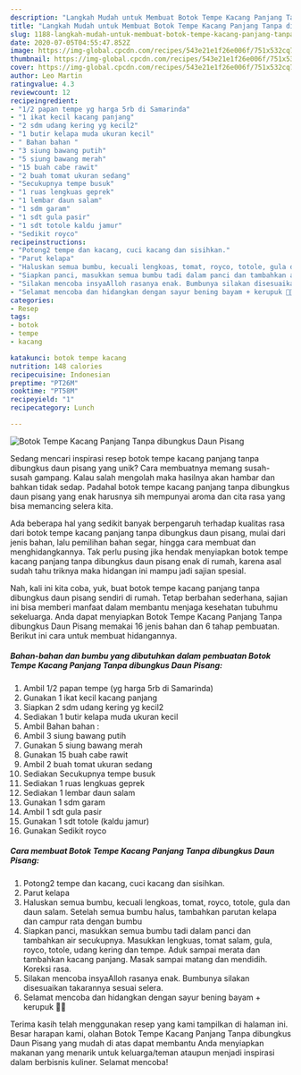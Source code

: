 ```yaml
---
description: "Langkah Mudah untuk Membuat Botok Tempe Kacang Panjang Tanpa dibungkus Daun Pisang yang Menggugah Selera"
title: "Langkah Mudah untuk Membuat Botok Tempe Kacang Panjang Tanpa dibungkus Daun Pisang yang Menggugah Selera"
slug: 1188-langkah-mudah-untuk-membuat-botok-tempe-kacang-panjang-tanpa-dibungkus-daun-pisang-yang-menggugah-selera
date: 2020-07-05T04:55:47.852Z
image: https://img-global.cpcdn.com/recipes/543e21e1f26e006f/751x532cq70/botok-tempe-kacang-panjang-tanpa-dibungkus-daun-pisang-foto-resep-utama.jpg
thumbnail: https://img-global.cpcdn.com/recipes/543e21e1f26e006f/751x532cq70/botok-tempe-kacang-panjang-tanpa-dibungkus-daun-pisang-foto-resep-utama.jpg
cover: https://img-global.cpcdn.com/recipes/543e21e1f26e006f/751x532cq70/botok-tempe-kacang-panjang-tanpa-dibungkus-daun-pisang-foto-resep-utama.jpg
author: Leo Martin
ratingvalue: 4.3
reviewcount: 12
recipeingredient:
- "1/2 papan tempe yg harga 5rb di Samarinda"
- "1 ikat kecil kacang panjang"
- "2 sdm udang kering yg kecil2"
- "1 butir kelapa muda ukuran kecil"
- " Bahan bahan "
- "3 siung bawang putih"
- "5 siung bawang merah"
- "15 buah cabe rawit"
- "2 buah tomat ukuran sedang"
- "Secukupnya tempe busuk"
- "1 ruas lengkuas geprek"
- "1 lembar daun salam"
- "1 sdm garam"
- "1 sdt gula pasir"
- "1 sdt totole kaldu jamur"
- "Sedikit royco"
recipeinstructions:
- "Potong2 tempe dan kacang, cuci kacang dan sisihkan."
- "Parut kelapa"
- "Haluskan semua bumbu, kecuali lengkoas, tomat, royco, totole, gula dan daun salam. Setelah semua bumbu halus, tambahkan parutan kelapa dan campur rata dengan bumbu"
- "Siapkan panci, masukkan semua bumbu tadi dalam panci dan tambahkan air secukupnya. Masukkan lengkuas, tomat salam, gula, royco, totole, udang kering dan tempe. Aduk sampai merata dan tambahkan kacang panjang. Masak sampai matang dan mendidih. Koreksi rasa."
- "Silakan mencoba insyaAlloh rasanya enak. Bumbunya silakan disesuaikan takarannya sesuai selera."
- "Selamat mencoba dan hidangkan dengan sayur bening bayam + kerupuk 💛💛"
categories:
- Resep
tags:
- botok
- tempe
- kacang

katakunci: botok tempe kacang 
nutrition: 148 calories
recipecuisine: Indonesian
preptime: "PT26M"
cooktime: "PT58M"
recipeyield: "1"
recipecategory: Lunch

---
```



![Botok Tempe Kacang Panjang Tanpa dibungkus Daun Pisang](https://img-global.cpcdn.com/recipes/543e21e1f26e006f/751x532cq70/botok-tempe-kacang-panjang-tanpa-dibungkus-daun-pisang-foto-resep-utama.jpg)

Sedang mencari inspirasi resep botok tempe kacang panjang tanpa dibungkus daun pisang yang unik? Cara membuatnya memang susah-susah gampang. Kalau salah mengolah maka hasilnya akan hambar dan bahkan tidak sedap. Padahal botok tempe kacang panjang tanpa dibungkus daun pisang yang enak harusnya sih mempunyai aroma dan cita rasa yang bisa memancing selera kita.

Ada beberapa hal yang sedikit banyak berpengaruh terhadap kualitas rasa dari botok tempe kacang panjang tanpa dibungkus daun pisang, mulai dari jenis bahan, lalu pemilihan bahan segar, hingga cara membuat dan menghidangkannya. Tak perlu pusing jika hendak menyiapkan botok tempe kacang panjang tanpa dibungkus daun pisang enak di rumah, karena asal sudah tahu triknya maka hidangan ini mampu jadi sajian spesial.




Nah, kali ini kita coba, yuk, buat botok tempe kacang panjang tanpa dibungkus daun pisang sendiri di rumah. Tetap berbahan sederhana, sajian ini bisa memberi manfaat dalam membantu menjaga kesehatan tubuhmu sekeluarga. Anda dapat menyiapkan Botok Tempe Kacang Panjang Tanpa dibungkus Daun Pisang memakai 16 jenis bahan dan 6 tahap pembuatan. Berikut ini cara untuk membuat hidangannya.

<!--inarticleads1-->

##### Bahan-bahan dan bumbu yang dibutuhkan dalam pembuatan Botok Tempe Kacang Panjang Tanpa dibungkus Daun Pisang:

1. Ambil 1/2 papan tempe (yg harga 5rb di Samarinda)
1. Gunakan 1 ikat kecil kacang panjang
1. Siapkan 2 sdm udang kering yg kecil2
1. Sediakan 1 butir kelapa muda ukuran kecil
1. Ambil  Bahan bahan :
1. Ambil 3 siung bawang putih
1. Gunakan 5 siung bawang merah
1. Gunakan 15 buah cabe rawit
1. Ambil 2 buah tomat ukuran sedang
1. Sediakan Secukupnya tempe busuk
1. Sediakan 1 ruas lengkuas geprek
1. Sediakan 1 lembar daun salam
1. Gunakan 1 sdm garam
1. Ambil 1 sdt gula pasir
1. Gunakan 1 sdt totole (kaldu jamur)
1. Gunakan Sedikit royco




<!--inarticleads2-->

##### Cara membuat Botok Tempe Kacang Panjang Tanpa dibungkus Daun Pisang:

1. Potong2 tempe dan kacang, cuci kacang dan sisihkan.
1. Parut kelapa
1. Haluskan semua bumbu, kecuali lengkoas, tomat, royco, totole, gula dan daun salam. Setelah semua bumbu halus, tambahkan parutan kelapa dan campur rata dengan bumbu
1. Siapkan panci, masukkan semua bumbu tadi dalam panci dan tambahkan air secukupnya. Masukkan lengkuas, tomat salam, gula, royco, totole, udang kering dan tempe. Aduk sampai merata dan tambahkan kacang panjang. Masak sampai matang dan mendidih. Koreksi rasa.
1. Silakan mencoba insyaAlloh rasanya enak. Bumbunya silakan disesuaikan takarannya sesuai selera.
1. Selamat mencoba dan hidangkan dengan sayur bening bayam + kerupuk 💛💛




Terima kasih telah menggunakan resep yang kami tampilkan di halaman ini. Besar harapan kami, olahan Botok Tempe Kacang Panjang Tanpa dibungkus Daun Pisang yang mudah di atas dapat membantu Anda menyiapkan makanan yang menarik untuk keluarga/teman ataupun menjadi inspirasi dalam berbisnis kuliner. Selamat mencoba!
